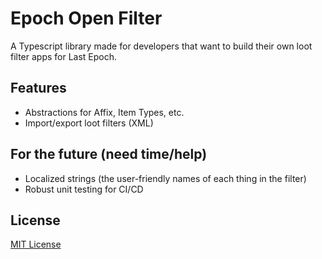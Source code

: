 # Epoch Open Filter
A Typescript library made for developers that want to build their own loot filter apps for Last Epoch.

## Features
- Abstractions for Affix, Item Types, etc.
- Import/export loot filters (XML)

## For the future (need time/help)
- Localized strings (the user-friendly names of each thing in the filter)
- Robust unit testing for CI/CD

## License
[MIT License](LICENSE.md)